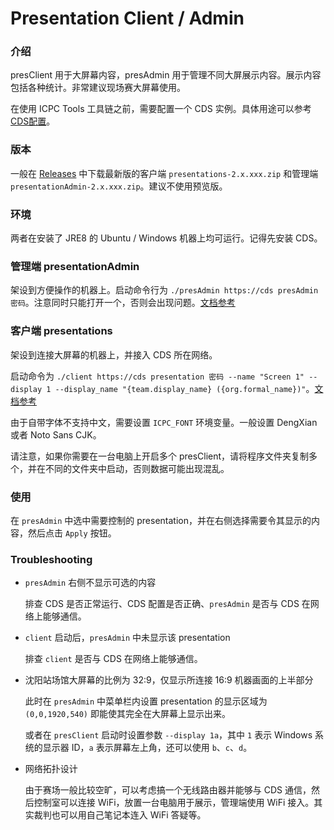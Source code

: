 # Presentation Client / Admin

### 介绍

presClient 用于大屏幕内容，presAdmin 用于管理不同大屏展示内容。展示内容包括各种统计。非常建议现场赛大屏幕使用。

在使用 ICPC Tools 工具链之前，需要配置一个 CDS 实例。具体用途可以参考 [CDS配置](./cds.md)。

### 版本

一般在 [Releases](https://github.com/icpctools/icpctools/releases) 中下载最新版的客户端 `presentations-2.x.xxx.zip` 和管理端 `presentationAdmin-2.x.xxx.zip`。建议不使用预览版。

### 环境

两者在安装了 JRE8 的 Ubuntu / Windows 机器上均可运行。记得先安装 CDS。

### 管理端 presentationAdmin

架设到方便操作的机器上。启动命令行为 `./presAdmin https://cds presAdmin 密码`。注意同时只能打开一个，否则会出现问题。[文档参考](https://tools.icpc.global/docs/PresentationAdmin.pdf)

### 客户端 presentations

架设到连接大屏幕的机器上，并接入 CDS 所在网络。

启动命令为 `./client https://cds presentation 密码 --name "Screen 1" --display 1 --display_name "{team.display_name} ({org.formal_name})"`。[文档参考](https://tools.icpc.global/docs/PresentationClient.pdf)

由于自带字体不支持中文，需要设置 `ICPC_FONT` 环境变量。一般设置 DengXian 或者 Noto Sans CJK。

请注意，如果你需要在一台电脑上开启多个 presClient，请将程序文件夹复制多个，并在不同的文件夹中启动，否则数据可能出现混乱。

### 使用

在 `presAdmin` 中选中需要控制的 presentation，并在右侧选择需要令其显示的内容，然后点击 `Apply` 按钮。

### Troubleshooting

* `presAdmin` 右侧不显示可选的内容

  排查 CDS 是否正常运行、CDS 配置是否正确、`presAdmin` 是否与 CDS 在网络上能够通信。

* `client` 启动后，`presAdmin` 中未显示该 presentation

  排查 `client` 是否与 CDS 在网络上能够通信。

* 沈阳站场馆大屏幕的比例为 32:9，仅显示所连接 16:9 机器画面的上半部分

  此时在 `presAdmin` 中菜单栏内设置 presentation 的显示区域为 `(0,0,1920,540)` 即能使其完全在大屏幕上显示出来。

  或者在 `presClient` 启动时设置参数 `--display 1a`，其中 `1` 表示 Windows 系统的显示器 ID，`a` 表示屏幕左上角，还可以使用 `b`、`c`、`d`。

* 网络拓扑设计

  由于赛场一般比较空旷，可以考虑搞一个无线路由器并能够与 CDS 通信，然后控制室可以连接 WiFi，放置一台电脑用于展示，管理端使用 WiFi 接入。其实裁判也可以用自己笔记本连入 WiFi 答疑等。
